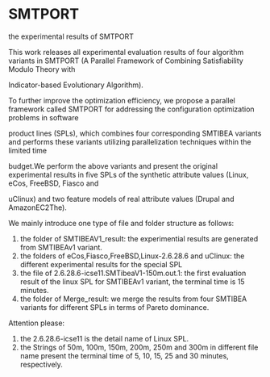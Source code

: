 # SMTPORT
the experimental results of SMTPORT

This work releases all experimental evaluation results of four algorithm variants in SMTPORT (A Parallel Framework of Combining Satisfiability Modulo Theory with 

Indicator-based Evolutionary Algorithm).

To further improve the optimization efficiency, we propose a parallel framework called SMTPORT for addressing the configuration optimization problems in software 

product lines (SPLs), which combines four corresponding SMTIBEA variants and performs these variants utilizing parallelization techniques within the limited time 

budget.We perform the above variants and present the original experimental results in five SPLs of the synthetic attribute values (Linux, eCos, FreeBSD, Fiasco and 

uClinux) and two feature models of real attribute values (Drupal and AmazonEC2The).

We mainly introduce one type of file and folder structure as follows:

1. the folder of SMTIBEAV1_result: the experimential results are generated from SMTIBEAv1 variant.
2. the folders of eCos,Fiasco,FreeBSD,Linux-2.6.28.6 and uClinux: the different experimental results for the special SPL
3. the file of 2.6.28.6-icse11.SMTibeaV1-150m.out.1: the first evaluation result of the linux SPL for SMTIBEAv1 variant, the terminal time is 15 minutes.
4. the folder of Merge_result: we merge the results from four SMTIBEA variants for different SPLs in terms of Pareto dominance.

Attention please: 
1. the 2.6.28.6-icse11 is the detail name of Linux SPL.
2. the Strings of 50m, 100m, 150m, 200m, 250m and 300m in different file name present the terminal time of 5, 10, 15, 25 and 30 minutes, respectively.
